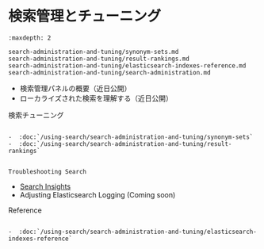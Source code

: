 検索管理とチューニング
================================

```{toctree}
:maxdepth: 2

search-administration-and-tuning/synonym-sets.md
search-administration-and-tuning/result-rankings.md
search-administration-and-tuning/elasticsearch-indexes-reference.md
search-administration-and-tuning/search-administration.md
```

- 検索管理パネルの概要（近日公開）
- ローカライズされた検索を理解する（近日公開）

検索チューニング
~~~~~~~~~~~~~

-  :doc:`/using-search/search-administration-and-tuning/synonym-sets`
-  :doc:`/using-search/search-administration-and-tuning/result-rankings`


Troubleshooting Search
~~~~~~~~~~~~~~~~~~~~~~

- [Search Insights](search-pages-and-widgets/search-insights.md)
- Adjusting Elasticsearch Logging (Coming soon)

Reference
~~~~~~~~~

-  :doc:`/using-search/search-administration-and-tuning/elasticsearch-indexes-reference`
